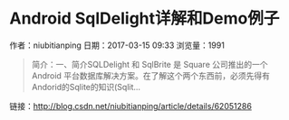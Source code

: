 # Android SqlDelight详解和Demo例子
作者：niubitianping
日期：2017-03-15 09:33
浏览量：1991
> 简介：一、简介SQLDelight 和 SqlBrite 是 Square 公司推出的一个 Android 平台数据库解决方案。在了解这个两个东西前，必须先得有Andorid的Sqlite的知识(Sqlit...

 链接：http://blog.csdn.net/niubitianping/article/details/62051286
